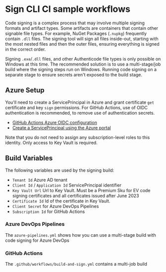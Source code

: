 # Sign CLI CI sample workflows

Code signing is a complex process that may involve multiple signing formats and artifact types. Some artifacts are containers that contain other signable file types. For example, NuGet Packages (`.nupkg`) frequently contain `.dll` files. The signing tool will sign all files inside-out, starting with the most nested files and then the outer files, ensuring everything is signed in the correct order.

Signing `.exe`/`.dll` files, and other Authenticode file types is only possible on Windows at this time. The recommended solution is to use a multi-stage/job build where the signing steps run on Windows. Running code signing on a separate stage to ensure secrets aren't exposed to the build stage.

## Azure Setup

You'll need to create a ServicePrincipal in Azure and grant certificate `get` certificate and key `sign` permissions. For GitHub Actions, use of OIDC authentication is recommended, to remove use of authentication secrets.

- [GitHub Actions Azure OIDC configuration](https://learn.microsoft.com/en-us/azure/developer/github/connect-from-azure?tabs=azure-portal%2Cwindows#use-the-azure-login-action-with-openid-connect)
- [Create a ServicePrincipal using the Azure portal](https://learn.microsoft.com/en-us/azure/active-directory/develop/howto-create-service-principal-portal#assign-the-application-to-a-role)

Note that you do not need to assign any subscription-level roles to this identity. Only access to Key Vault is required.

## Build Variables
The following variables are used by the signing build:
- `Tenant Id` Azure AD tenant
- `Client Id` / `Application Id` ServicePrincipal identifier
- `Key Vault Url` Url to Key Vault. Must be a Premium Sku for EV code signing certificates and all certificates issued after June 2023
- `Certificate Id` Id of the certificate in Key Vault. 
- `Client Secret` for Azure DevOps Pipelines
- `Subscription Id` for GitHub Actions

### Azure DevOps Pipelines

The `azure-pipelines.yml` shows how you can use a multi-stage build with code signing for Azure DevOps

### GitHub Actions

The `.github/workflows/build-and-sign.yml` contains a multi-job build 
